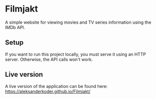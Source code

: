 # Filmjakt
 
 A simple website for viewing movies and TV series information using the IMDb API. 
 
 ## Setup
 
 If you want to run this project locally, you must serve it using an HTTP server. Otherwise, the API calls won't work. 

## Live version

A live version of the application can be found here: https://aleksanderkoder.github.io/Filmjakt/
